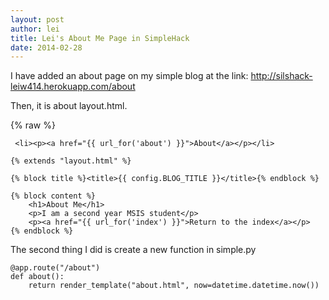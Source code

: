 ```yaml
---
layout: post
author: lei
title: Lei's About Me Page in SimpleHack
date: 2014-02-28
---
```


I have added an about page on my simple blog at the link: http://silshack-leiw414.herokuapp.com/about

Then, it is about layout.html. 

{% raw %}
```
 <li><p><a href="{{ url_for('about') }}">About</a></p></li>
```

```
{% extends "layout.html" %}

{% block title %}<title>{{ config.BLOG_TITLE }}</title>{% endblock %}

{% block content %}
	<h1>About Me</h1>
	<p>I am a second year MSIS student</p>
	<p><a href="{{ url_for('index') }}">Return to the index</a></p>
{% endblock %}

```

The second thing I did is create a new function in simple.py

```
@app.route("/about")
def about():
    return render_template("about.html", now=datetime.datetime.now())
```

